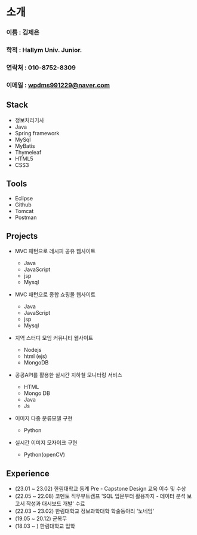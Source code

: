 # 소개

### 이름 : 김제은
### 학적 : Hallym Univ. Junior.
### 연락처 : 010-8752-8309
### 이메일 : wpdms991229@naver.com



## Stack
 - 정보처리기사
 - Java
 - Spring framework
 - MySql
 - MyBatis
 - Thymeleaf
 - HTML5
 - CSS3
   
## Tools
 - Eclipse
 - Github
 - Tomcat
 - Postman

   
## Projects 
 
 - MVC 패턴으로 레시피 공유 웹사이트
    - Java
    - JavaScript
    - jsp
    - Mysql
      
 - MVC 패턴으로 종합 쇼핑몰 웹사이트
    - Java
    - JavaScript
    - jsp
    - Mysql 
     
 - 지역 스터디 모임 커뮤니티 웹사이트
    - Nodejs
    - html (ejs)
    - MongoDB
    
 - 공공API를 활용한 실시간 지하철 모니터링 서비스
    - HTML
    - Mongo DB
    - Java
    - Js
    
 - 이미지 다중 분류모델 구현
    - Python

 - 실시간 이미지 모자이크 구현
    - Python(openCV)


## Experience

 - (23.01 ~ 23.02) 한림대학교 동계 Pre - Capstone Design 교육 이수 및 수상
 - (22.05 ~ 22.08) 코멘토 직무부트캠프 'SQL 입문부터 활용까지 - 데이터 분석 보고서 작성과 대시보드 개발' 수료
 - (22.03 ~ 23.02) 한림대학교 정보과학대학 학술동아리 '노네임'
 - (19.05 ~ 20.12) 군복무
 - (18.03 ~ ) 한림대학교 입학



 

